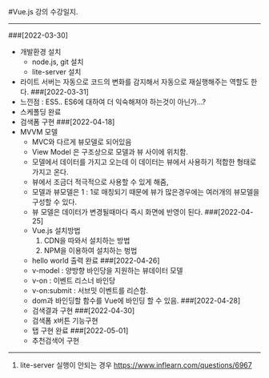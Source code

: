 #Vue.js 강의 수강일지.
***
###[2022-03-30]
- 개발환경 설치
  - node.js, git 설치
  - lite-server 설치
- 라이트 서버는 자동으로 코드의 변화를 감지해서 자동으로 재실행해주는 역할도 한다.
###[2022-03-31]
- 느낀점 : ES5.. ES6에 대하여 더 익숙해져야 하는것이 아닌가...?
- 스케폴딩 완료
- 검색폼 구현 
###[2022-04-18]
- MVVM 모델
  - MVC와 다르게 뷰모델로 되어있음
  - View Model 은 구조상으로 모델과 뷰 사이에 위치함.
  - 모델에서 데이터를 가지고 오는데 이 데이터는 뷰에서 사용하기 적합한 형태로 가지고 온다.
  - 뷰에서 조금더 적극적으로 사용할 수 있게 해줌,
  - 모델과 뷰모델은 1 : 1로 매칭되기 때문에 뷰가 많은경우에는 여러개의 뷰모델을 구성할 수 있다.
  - 뷰 모델은 데이터가 변경될때마다 즉시 화면에 반영이 된다.
###[2022-04-25]
  - Vue.js 설치방법
    1. CDN을 따와서 설치하는 방법
    2. NPM을 이용하여 설치하는 벙법 
  - hello world 출력 완료
###[2022-04-26]
  - v-model : 양방향 바인당을 지원하는 뷰데이터 모델
  - v-on : 이벤트 리스너 바인당
  - v-on:submit : 서브밋 이벤트를 리슨함.
  - dom과 바인딩할 함수를 Vue에 바인딩 할 수 있음.
###[2022-04-28]
  - 검색결과 구현
###[2022-04-30]
  - 검색폼 x버튼 기능구현
  - 탭 구현 완료
###[2022-05-01]
  - 추천검색어 구현
 

----
1. lite-server 실행이 안되는 경우 
https://www.inflearn.com/questions/6967
